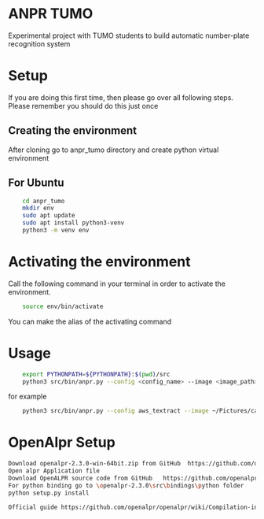 # ANPR TUMO
Experimental project with TUMO students to build automatic number-plate recognition system

# Setup
If you are doing this first time, then please go over all following steps.
Please remember you should do this just once

## Creating the environment

After cloning go to anpr_tumo directory and create python virtual environment

## For Ubuntu

```Bash
    cd anpr_tumo
    mkdir env
    sudo apt update
    sudo apt install python3-venv
    python3 -m venv env
```

# Activating the environment

Call the following command in your terminal in order to activate the environment.

```Bash
    source env/bin/activate
```
You can make the alias of the activating command

# Usage


```Bash
    export PYTHONPATH=${PYTHONPATH}:$(pwd)/src
    python3 src/bin/anpr.py --config <config_name> --image <image_path>
```

for example
```Bash
    python3 src/bin/anpr.py --config aws_textract --image ~/Pictures/car.jpg
```

# OpenAlpr Setup
```Bash
Download openalpr-2.3.0-win-64bit.zip from GitHub  https://github.com/openalpr/openalpr/releases
Open alpr Application file
Download OpenALPR source code from GitHub   https://github.com/openalpr/openalpr/releases
For python binding go to \openalpr-2.3.0\src\bindings\python folder
python setup.py install

Official guide https://github.com/openalpr/openalpr/wiki/Compilation-instructions-(Windows)
```